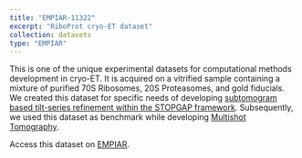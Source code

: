 ```yaml
---
title: "EMPIAR-11322"
excerpt: "RiboProt cryo-ET dataset"
collection: datasets
type: "EMPIAR"
---
```


This is one of the unique experimental datasets for computational methods development in cryo-ET. It is acquired on a vitrified sample containing a mixture of purified 70S Ribosomes, 20S Proteasomes, and gold fiducials. We created this dataset for specific needs of developing [subtomogram based tilt-series refinement within the STOPGAP framework](https://academic.oup.com/mam/article-abstract/27/S1/3240/6889264). Subsequently, we used this dataset as benchmark while developing [Multishot Tomography](/publication/2023-03-01-Multishot-tomography-for-high-resolution-in-situ-subtomogram-averaging). 

Access this dataset on [EMPIAR](https://www.ebi.ac.uk/empiar/EMPIAR-11322/).

